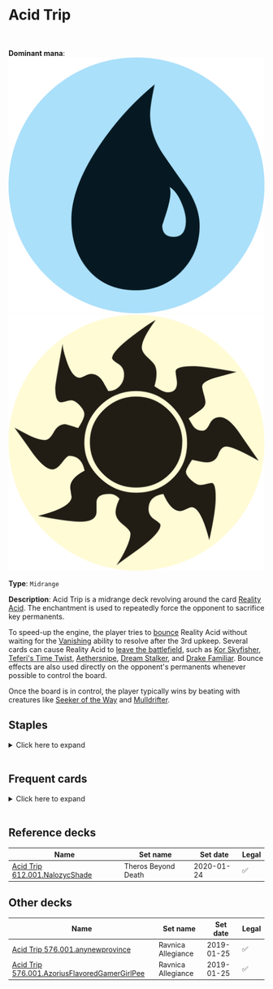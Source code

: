 <!-- This page is automatically generated by Myr: do not update it manually. -->
<!-- Changes directly applied here will be lost. -->
<!-- If you plan to update this page, please update the template at https://github.com/Pauperformance/pauperformance-bot -->
<!-- Templates can be found under pauperformance-bot/resources/templates/ -->
# Acid Trip
<br/>


**Dominant mana**: <img src="../resources/images/mana/U.png" class="dominant-mana-icon"/> <img src="../resources/images/mana/W.png" class="dominant-mana-icon"/>

**Type**: `Midrange`

**Description**: 
Acid Trip is a midrange deck revolving around the card [Reality Acid](https://scryfall.com/card/tsr/81/reality-acid).
The enchantment is used to repeatedly force the opponent to sacrifice key permanents.

To speed-up the engine, the player tries to [bounce](https://mtg.fandom.com/wiki/Bounce) Reality Acid without waiting for the [Vanishing](https://mtg.fandom.com/wiki/Vanishing) ability to resolve after the 3rd upkeep.
Several cards can cause Reality Acid to [leave the battlefield](https://mtg.fandom.com/wiki/Leaves_the_battlefield), such as [Kor Skyfisher](https://scryfall.com/card/mm3/11/kor-skyfisher), [Teferi's Time Twist](https://scryfall.com/card/war/72/teferis-time-twist), [Aethersnipe](https://scryfall.com/card/uma/44/aethersnipe), [Dream Stalker](https://scryfall.com/card/tsr/63/dream-stalker), and [Drake Familiar](https://scryfall.com/card/rav/44/drake-familiar).
Bounce effects are also used directly on the opponent's permanents whenever possible to control the board.

Once the board is in control, the player typically wins by beating with creatures like [Seeker of the Way](https://scryfall.com/card/ima/29/seeker-of-the-way) and [Mulldrifter](https://scryfall.com/card/khc/42/mulldrifter).


## **Staples**

<details>
  <summary>Click here to expand</summary>
<a href="https://scryfall.com/card/mm3/11/kor-skyfisher"><img src="https://c1.scryfall.com/file/scryfall-cards/normal/front/d/7/d7501662-1216-4e08-bd2b-e0a459057942.jpg" class="archetype-card rounded-image"/></a>
<a href="https://scryfall.com/card/cmr/84/preordain"><img src="https://c1.scryfall.com/file/scryfall-cards/normal/front/1/4/1453f92e-df2d-4789-aa1b-a5b5c51567d4.jpg" class="archetype-card rounded-image"/></a>
<a href="https://scryfall.com/card/tsr/81/reality-acid"><img src="https://c1.scryfall.com/file/scryfall-cards/normal/front/a/8/a8510381-e05c-4cc4-98aa-c9327e18ec02.jpg" class="archetype-card rounded-image"/></a>
</details><br/>



## **Frequent cards**

<details>
  <summary>Click here to expand</summary>
<a href="https://scryfall.com/card/uma/44/aethersnipe"><img src="https://c1.scryfall.com/file/scryfall-cards/normal/front/f/5/f5f04e69-aa5b-495c-ab17-31fc2ff7288a.jpg" class="archetype-card rounded-image"/></a>
<a href="https://scryfall.com/card/a25/51/court-hussar"><img src="https://c1.scryfall.com/file/scryfall-cards/normal/front/f/3/f3843e98-192c-44a2-be54-9ba79e51657c.jpg" class="archetype-card rounded-image"/></a>
<a href="https://scryfall.com/card/cns/18/custodi-squire"><img src="https://c1.scryfall.com/file/scryfall-cards/normal/front/a/9/a9151422-8df1-409c-a686-0cd89247eb43.jpg" class="archetype-card rounded-image"/></a>
<a href="https://scryfall.com/card/rav/44/drake-familiar"><img src="https://c1.scryfall.com/file/scryfall-cards/normal/front/b/4/b4583623-e367-48cc-8e86-e6c5e35f1a9c.jpg" class="archetype-card rounded-image"/></a>
<a href="https://scryfall.com/card/tsr/63/dream-stalker"><img src="https://c1.scryfall.com/file/scryfall-cards/normal/front/e/5/e59b4729-74c1-4aa9-937d-27cda960f157.jpg" class="archetype-card rounded-image"/></a>
<a href="https://scryfall.com/card/c19/84/echoing-truth"><img src="https://c1.scryfall.com/file/scryfall-cards/normal/front/5/5/55cd75bc-5ec7-45b2-9231-85a321ecd786.jpg" class="archetype-card rounded-image"/></a>
<a href="https://scryfall.com/card/cmr/20/faiths-fetters"><img src="https://c1.scryfall.com/file/scryfall-cards/normal/front/0/4/04a7da8c-a444-4deb-89b9-2fc9e5475bff.jpg" class="archetype-card rounded-image"/></a>
<a href="https://scryfall.com/card/khc/39/ghostly-flicker"><img src="https://c1.scryfall.com/file/scryfall-cards/normal/front/4/8/485ab561-9c2a-4f99-9317-8726bcdae364.jpg" class="archetype-card rounded-image"/></a>
<a href="https://scryfall.com/card/thb/20/heliods-pilgrim"><img src="https://c1.scryfall.com/file/scryfall-cards/normal/front/c/a/cafce2f5-f4f4-465b-96dc-bcdd29d4e4bb.jpg" class="archetype-card rounded-image"/></a>
<a href="https://scryfall.com/card/pls/7/hobble"><img src="https://c1.scryfall.com/file/scryfall-cards/normal/front/5/4/54c76a22-f9e3-408b-a5bd-403add57e31a.jpg" class="archetype-card rounded-image"/></a>
<a href="https://scryfall.com/card/cmd/17/journey-to-nowhere"><img src="https://c1.scryfall.com/file/scryfall-cards/normal/front/4/6/4686b51c-e02b-48c1-bafe-e8d08a5407b9.jpg" class="archetype-card rounded-image"/></a>
<a href="https://scryfall.com/card/mm3/14/lone-missionary"><img src="https://c1.scryfall.com/file/scryfall-cards/normal/front/6/d/6d31d5b6-0973-43d2-aae0-a3f3e7a61800.jpg" class="archetype-card rounded-image"/></a>
<a href="https://scryfall.com/card/ima/67/mnemonic-wall"><img src="https://c1.scryfall.com/file/scryfall-cards/normal/front/a/3/a3e6784b-78e8-4f0b-8d27-d49c7cea9252.jpg" class="archetype-card rounded-image"/></a>
<a href="https://scryfall.com/card/tsr/28/momentary-blink"><img src="https://c1.scryfall.com/file/scryfall-cards/normal/front/1/b/1be7ab3b-beca-411e-bc27-024f42c013e1.jpg" class="archetype-card rounded-image"/></a>
<a href="https://scryfall.com/card/khc/42/mulldrifter"><img src="https://c1.scryfall.com/file/scryfall-cards/normal/front/3/4/345fd005-5052-4500-a260-3649500e21f4.jpg" class="archetype-card rounded-image"/></a>
<a href="https://scryfall.com/card/mm2/29/oblivion-ring"><img src="https://c1.scryfall.com/file/scryfall-cards/normal/front/b/f/bff31eba-8ab3-403e-8d82-37a18b279bec.jpg" class="archetype-card rounded-image"/></a>
<a href="https://scryfall.com/card/khc/43/sea-gate-oracle"><img src="https://c1.scryfall.com/file/scryfall-cards/normal/front/4/9/498743ce-0ca5-488a-ae5e-d348b274bf3b.jpg" class="archetype-card rounded-image"/></a>
<a href="https://scryfall.com/card/ima/29/seeker-of-the-way"><img src="https://c1.scryfall.com/file/scryfall-cards/normal/front/5/2/52d7aafb-969f-4a39-9af3-125f7f5c99f3.jpg" class="archetype-card rounded-image"/></a>
<a href="https://scryfall.com/card/dds/10/snap"><img src="https://c1.scryfall.com/file/scryfall-cards/normal/front/1/9/1959f078-4b7b-4df2-a256-d43b2d97e853.jpg" class="archetype-card rounded-image"/></a>
<a href="https://scryfall.com/card/zen/70/spreading-seas"><img src="https://c1.scryfall.com/file/scryfall-cards/normal/front/3/7/37454c1c-4098-4ac2-884e-3f65f1384bdb.jpg" class="archetype-card rounded-image"/></a>
<a href="https://scryfall.com/card/pls/17/sunscape-familiar"><img src="https://c1.scryfall.com/file/scryfall-cards/normal/front/9/6/9621f341-bf85-4b77-bf19-2fb013b4c955.jpg" class="archetype-card rounded-image"/></a>
<a href="https://scryfall.com/card/war/72/teferis-time-twist"><img src="https://c1.scryfall.com/file/scryfall-cards/normal/front/c/8/c878bdc0-d697-4a2f-bba5-758b27f4247a.jpg" class="archetype-card rounded-image"/></a>
<a href="https://scryfall.com/card/2xm/35/thraben-inspector"><img src="https://c1.scryfall.com/file/scryfall-cards/normal/front/2/b/2be39749-ad6f-4160-99eb-c677eee7f1b2.jpg" class="archetype-card rounded-image"/></a>
</details><br/>



## **Reference decks**

| Name | Set name | Set date | Legal |
| -----| -------- | -------- | ----- |
| [Acid Trip 612.001.NalozycShade](https://www.mtggoldfish.com/deck/4848368) | Theros Beyond Death | 2020-01-24 | ✅ |




## **Other decks**

| Name | Set name | Set date | Legal |
| -----| -------- | -------- | ----- |
| [Acid Trip 576.001.anynewprovince](https://www.mtggoldfish.com/deck/4351102) | Ravnica Allegiance | 2019-01-25 | ✅ |
| [Acid Trip 576.001.AzoriusFlavoredGamerGirlPee](https://www.mtggoldfish.com/deck/4351103) | Ravnica Allegiance | 2019-01-25 | ✅ |





